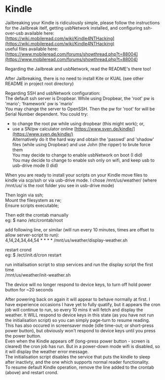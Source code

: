 Kindle
======

Jailbreaking your Kindle is ridiculously simple, please follow the instructions for the Jailbreak itelf, getting usbNetwork installed, and configuring ssh-over-usb available here:  
[https://wiki.mobileread.com/wiki/Kindle4NTHacking](https://wiki.mobileread.com/wiki/Kindle4NTHacking)  
useful files available here:  
[https://www.mobileread.com/forums/showthread.php?t=88004](https://www.mobileread.com/forums/showthread.php?t=88004) 

Regarding the Jailbreak and usbNetwork, read the README's there too!

After Jailbreaking, there is no need to install Kite or KUAL (see other README in project root directory)

Regarding SSH and usbNetwork configuration:  
The default ssh server is Dropbear. While using Dropbear, the 'root' pw is 'mario'; 'framework' pw is 'mario'  
You may change the server to OpenSSH. Then the pw for 'root' for will be Serial Number dependent. You could try:  
* to change the root pw while using dropbear (this might work); or,  
* use a SN/pw calculator online [https://www.sven.de/kindle/](https://www.sven.de/kindle/)  
Alternatively do it the hard way and obtain the 'passwd' and 'shadow' files (while using Dropbear) and use John (the ripper) to brute force them  
You may decide to change to enable usbNetwork on boot (I did)  
You may decide to change to enable ssh only on wifi, and keep usb to usb-drive mode (I did)

When you are ready to install your scripts on your Kindle
move files to kindle via scp/ssh or via usb-drive mode. I chose /mnt/us/weather/ (where /mnt/us/ is the root folder you see in usb-drive mode)

Then login via ssh;  
Mount the filesystem as rw;  
Ensure scripts executable;  

Then edit the crontab manually  
eg: $ nano /etc/crontab/root

add following line, or similar (will run every 10 minutes, times are offset to allow server-script to run):  
4,14,24,34,44,54 * * * * /mnt/us/weather/display-weather.sh

restart crond  
eg: $ /ect/init.d/cron restart

run initialisation script to stop services and run the display script the first time  
/mnt/us/weather/init-weather.sh

The device will no longer respond to device keys, to turn off hold power button for ~20 seconds  

After powering back on again it will appear to behave normally at first. I have experience occasions I have yet to fully quatify, but it appears the cron job will continue to run, so every 10 mins it will fetch and display the weather. It WILL respond to device keys in this state (as you have not run the initialisation script) so you can simply page-turn to resume reading.  
This has also occured in screensaver mode (idle time-out; or short-press power button), but obviously won't respond to device keys until you press the power button.  
Even when the Kindle appears off (long-press power button - screen is cleared) the cron job has run. But in a power-down mode wifi is disabled, so it will display the weather error message.  
The initialisation script disables the service that puts the kindle to sleep after inactivty, and the one which supports normal reader functionality.  
To resume default Kindle operation, remove the line added to the crontab (above) and restart crond.

